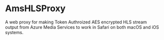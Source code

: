 # AmsHLSProxy
A web proxy for making Token Authroized AES encrypted HLS stream output from Azure Media Services to work in Safari on both macOS and iOS systems.
